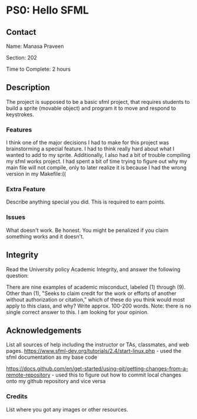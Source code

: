 # PS0: Hello SFML

## Contact
Name: Manasa Praveen

Section: 202

Time to Complete: 2 hours


## Description
The project is supposed to be a basic sfml project, that requires students to build a sprite (movable object) and program it to move and respond to keystrokes.

### Features
I think one of the major decisions I had to make for this project was brainstorming a special feature. I had to think really hard about what I wanted to add to my sprite.
Additionally, I also had a bit of trouble compiling my sfml works project. I had spent a bit of time trying to figure out why my main file will not compile, only to later realize it is because I had the wrong version in my Makefile:((

### Extra Feature
Describe anything special you did.  This is required to earn points.

### Issues
What doesn't work.  Be honest.  You might be penalized if you claim something works and it doesn't.


## Integrity
Read the University policy Academic Integrity, and answer the following question:

There are nine examples of academic misconduct, labeled (1) through (9). Other than (1), "Seeks to claim credit for the work or efforts of another without authorization or citation," which of these do you think would most apply to this class, and why? Write approx. 100-200 words. Note: there is no single correct answer to this. I am looking for your opinion.


## Acknowledgements
List all sources of help including the instructor or TAs, classmates, and web pages.
https://www.sfml-dev.org/tutorials/2.4/start-linux.php - used the sfml documentation as my base code

https://docs.github.com/en/get-started/using-git/getting-changes-from-a-remote-repository - used this to figure out how to commit local changes onto my github repository and vice versa

### Credits
List where you got any images or other resources.
